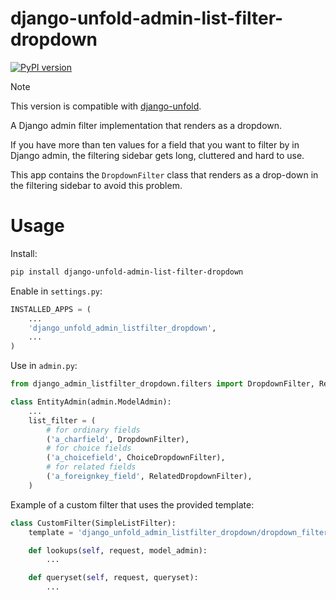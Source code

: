 # django-unfold-admin-list-filter-dropdown

[![PyPI version](https://badge.fury.io/py/django-unfold-admin-list-filter-dropdown.svg)](https://badge.fury.io/py/django-unfold-admin-list-filter-dropdown)

> [!NOTE]  
> This version is compatible with [django-unfold](https://github.com/unfoldadmin/django-unfold).

A Django admin filter implementation that renders as a dropdown.

If you have more than ten values for a field that you want to filter by in
Django admin, the filtering sidebar gets long, cluttered and hard to use.

This app contains the `DropdownFilter` class that renders as a drop-down in the
filtering sidebar to avoid this problem.

# Usage

Install:

```sh
pip install django-unfold-admin-list-filter-dropdown
```

Enable in `settings.py`:

```py
INSTALLED_APPS = (
    ...
    'django_unfold_admin_listfilter_dropdown',
    ...
)

```

Use in `admin.py`:

```py
from django_admin_listfilter_dropdown.filters import DropdownFilter, RelatedDropdownFilter, ChoiceDropdownFilter

class EntityAdmin(admin.ModelAdmin):
    ...
    list_filter = (
        # for ordinary fields
        ('a_charfield', DropdownFilter),
        # for choice fields
        ('a_choicefield', ChoiceDropdownFilter),
        # for related fields
        ('a_foreignkey_field', RelatedDropdownFilter),
    )
```

Example of a custom filter that uses the provided template:

```py
class CustomFilter(SimpleListFilter):
    template = 'django_unfold_admin_listfilter_dropdown/dropdown_filter.html'

    def lookups(self, request, model_admin):
        ...

    def queryset(self, request, queryset):
        ...
```
